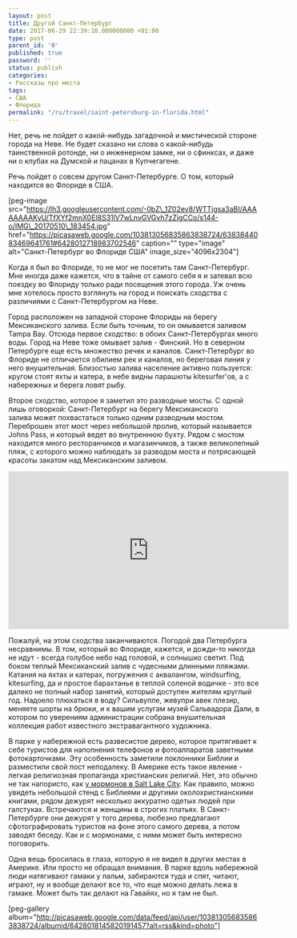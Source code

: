 ```yaml
---
layout: post
title: Другой Санкт-Петербург
date: 2017-06-29 22:39:10.000000000 +01:00
type: post
parent_id: '0'
published: true
password: ''
status: publish
categories:
- Рассказы про места
tags:
- США
- Флорида
permalink: "/ru/travel/saint-petersburg-in-florida.html"
---
```

Нет, речь не пойдет о какой-нибудь загадочной и мистической стороне города на Неве. Не будет сказано ни слова о какой-нибудь таинственной ротонде, ни о инженерном замке, ни о сфинксах, и даже ни о клубах на Думской и пацанах в Купчегагене.

Речь пойдет о совсем другом Санкт-Петербурге. О том, который находится во Флориде в США.

[peg-image src="https://lh3.googleusercontent.com/-0bZ\_1Z02ev8/WTTjgsa3aBI/AAAAAAAAKyU/TfXYf2mnX0El8S31lV7wLnvGVGvh7zZjgCCo/s144-o/IMG\_20170510\_183454.jpg" href="https://picasaweb.google.com/103813056835863838724/6383844083469641761#6428012718983702546" caption="" type="image" alt="Cанкт-Петербург во Флориде США" image\_size="4096x2304"]  


Когда я был во Флориде, то не мог не посетить там Санкт-Петербург. Мне иногда даже кажется, что в тайне от самого себя я и затевал всю поездку во Флориду только ради посещения этого города. Уж очень мне хотелось просто взглянуть на город и поискать сходства с различиями с Санкт-Петербургом на Неве.

Город расположен на западной стороне Флориды на берегу Мексиканского залива. Если быть точным, то он омывается заливом Tampa Bay. Отсюда первое сходство: в обоих Санкт-Петербургах много воды. Город на Неве тоже омывает залив - Финский. Но в северном Петербурге еще есть множество речек и каналов. Санкт-Петербург во Флориде не отличается обилием рек и каналов, но береговая линия у него внушительная. Близостью залива население активно пользуется: кругом стоят яхты и катера, в небе видны парашюты kitesurfer'ов, а с набережных и берега ловят рыбу.

Второе сходство, которое я заметил это разводные мосты. С одной лишь оговоркой: Санкт-Петербург на берегу Мексиканского залива&nbsp;может похвастаться только одним разводным мостом. Переброшен этот мост через небольшой пролив, который называется Johns Pass, и который ведет во внутреннюю бухту. Рядом с мостом находится много ресторанчиков и магазинчиков, а также великолепный пляж, с которого можно наблюдать за разводом моста и потрясающей красоты закатом над Мексиканским заливом.

<iframe src="https://www.youtube.com/embed/Uk0RNXatn6Y" width="560" height="315" frameborder="0" allowfullscreen="allowfullscreen"></iframe>

Пожалуй, на этом сходства заканчиваются. Погодой два Петербурга несравнимы. В том, который&nbsp;во Флориде, кажется, и дожди-то никогда не идут - всегда голубое небо над головой, и солнышко светит. Под боком теплый Мексиканский залив с чудесными длинными пляжами. Катания на яхтах и катерах, погружения с аквалангом, windsurfing, kitesurfing, да и простое барахтанье в теплой соленой водичке - это все далеко не полный набор занятий, который доступен жителям круглый год. Надоело плюхаться в воду? Сильвупле, жевупри авек плезир, меняете шорты на брюки, и к вашим услугам музей Сальвадора Дали, в котором по уверениям администрации собрана&nbsp;внушительная коллекция работ известного экстравагантного художника.

В парке у набережной есть развесистое дерево, которое притягивает к себе туристов для наполнения телефонов и фотоаппаратов заветными фотокарточками. Эту особенность заметили поклонники Библии и разместили свой пост неподалеку. В Америке есть такое явление - легкая религиозная пропаганда христианских религий. Нет, это обычно не так напористо, как [у мормонов в Salt Lake City](/travel/salt-lake-city.html). Как правило, можно увидеть небольшой стенд с Библиями и другими околохристианскими книгами, рядом дежурят несколько аккуратно одетых людей при галстуках. Встречаются и женщины в строгих платьях. В Санкт-Петербурге они дежурят у того дерева, любезно предлагают сфотографировать туристов на фоне этого самого дерева, а потом заводят беседу. Как и с мормонами, с ними может быть интересно поговорить.

Одна вещь бросилась в глаза, которую я не видел в других местах в Америке. Или просто не обращал внимания. В парке вдоль набережной люди натягивают гамаки у пальм, забираются туда и спят, читают, играют, ну и вообще делают все то, что еще можно делать лежа в гамаке. Может быть так делают на Гавайях, но я там не был.

[peg-gallery album="http://picasaweb.google.com/data/feed/api/user/103813056835863838724/albumid/6428018145820191457?alt=rss&kind=photo"]

